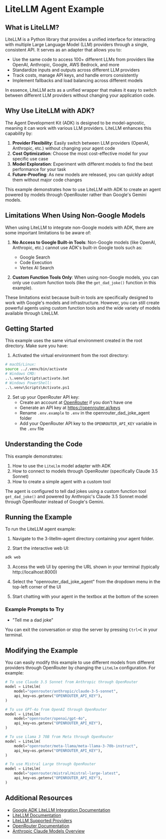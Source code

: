 # LiteLLM Agent Example

## What is LiteLLM?

LiteLLM is a Python library that provides a unified interface for interacting with multiple Large Language Model (LLM) providers through a single, consistent API. It serves as an adapter that allows you to:

- Use the same code to access 100+ different LLMs from providers like OpenAI, Anthropic, Google, AWS Bedrock, and more
- Standardize inputs and outputs across different LLM providers
- Track costs, manage API keys, and handle errors consistently
- Implement fallbacks and load balancing across different models

In essence, LiteLLM acts as a unified wrapper that makes it easy to switch between different LLM providers without changing your application code.

## Why Use LiteLLM with ADK?

The Agent Development Kit (ADK) is designed to be model-agnostic, meaning it can work with various LLM providers. LiteLLM enhances this capability by:

1. **Provider Flexibility**: Easily switch between LLM providers (OpenAI, Anthropic, etc.) without changing your agent code
2. **Cost Optimization**: Choose the most cost-effective model for your specific use case
3. **Model Exploration**: Experiment with different models to find the best performance for your task
4. **Future-Proofing**: As new models are released, you can quickly adopt them without major code changes

This example demonstrates how to use LiteLLM with ADK to create an agent powered by models through OpenRouter rather than Google's Gemini models.

## Limitations When Using Non-Google Models

When using LiteLLM to integrate non-Google models with ADK, there are some important limitations to be aware of:

1. **No Access to Google Built-in Tools**: Non-Google models (like OpenAI, Anthropic, etc.) cannot use ADK's built-in Google tools such as:
   - Google Search
   - Code Execution
   - Vertex AI Search

2. **Custom Function Tools Only**: When using non-Google models, you can only use custom function tools (like the `get_dad_joke()` function in this example).


These limitations exist because built-in tools are specifically designed to work with Google's models and infrastructure. However, you can still create powerful agents using custom function tools and the wide variety of models available through LiteLLM.

## Getting Started

This example uses the same virtual environment created in the root directory. Make sure you have:

1. Activated the virtual environment from the root directory:
```bash
# macOS/Linux:
source ../.venv/bin/activate
# Windows CMD:
..\.venv\Scripts\activate.bat
# Windows PowerShell:
..\.venv\Scripts\Activate.ps1
```

2. Set up your OpenRouter API key:
   - Create an account at [OpenRouter](https://openrouter.ai/) if you don't have one
   - Generate an API key at https://openrouter.ai/keys
   - Rename `.env.example` to `.env` in the openrouter_dad_joke_agent folder
   - Add your OpenRouter API key to the `OPENROUTER_API_KEY` variable in the `.env` file

## Understanding the Code

This example demonstrates:

1. How to use the `LiteLlm` model adapter with ADK
2. How to connect to models through OpenRouter (specifically Claude 3.5 Sonnet)
3. How to create a simple agent with a custom tool

The agent is configured to tell dad jokes using a custom function tool `get_dad_joke()` and powered by Anthropic's Claude 3.5 Sonnet model through OpenRouter instead of Google's Gemini.

## Running the Example

To run the LiteLLM agent example:

1. Navigate to the 3-litellm-agent directory containing your agent folder.

2. Start the interactive web UI:
```bash
adk web
```

3. Access the web UI by opening the URL shown in your terminal (typically http://localhost:8000)

4. Select the "openrouter_dad_joke_agent" from the dropdown menu in the top-left corner of the UI

5. Start chatting with your agent in the textbox at the bottom of the screen

### Example Prompts to Try

- "Tell me a dad joke"

You can exit the conversation or stop the server by pressing `Ctrl+C` in your terminal.

## Modifying the Example

You can easily modify this example to use different models from different providers through OpenRouter by changing the `LiteLlm` configuration. For example:

```python
# To use Claude 3.5 Sonnet from Anthropic through OpenRouter
model = LiteLlm(
    model="openrouter/anthropic/claude-3-5-sonnet",
    api_key=os.getenv("OPENROUTER_API_KEY"),
)

# To use GPT-4o from OpenAI through OpenRouter
model = LiteLlm(
    model="openrouter/openai/gpt-4o",
    api_key=os.getenv("OPENROUTER_API_KEY"),
)

# To use Llama 3 70B from Meta through OpenRouter
model = LiteLlm(
    model="openrouter/meta-llama/meta-llama-3-70b-instruct",
    api_key=os.getenv("OPENROUTER_API_KEY"),
)

# To use Mistral Large through OpenRouter
model = LiteLlm(
    model="openrouter/mistral/mistral-large-latest",
    api_key=os.getenv("OPENROUTER_API_KEY"),
)
```

## Additional Resources

- [Google ADK LiteLLM Integration Documentation](https://google.github.io/adk-docs/tutorials/agent-team/#step-2-going-multi-model-with-litellm-optional)
- [LiteLLM Documentation](https://docs.litellm.ai/docs/)
- [LiteLLM Supported Providers](https://docs.litellm.ai/docs/providers)
- [OpenRouter Documentation](https://openrouter.ai/docs)
- [Anthropic Claude Models Overview](https://docs.anthropic.com/en/docs/about-claude/models/all-models)